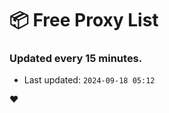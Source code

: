 # :package: Free Proxy List
### Updated every 15 minutes.

- Last updated: `2024-09-18 05:12`

:heart:

